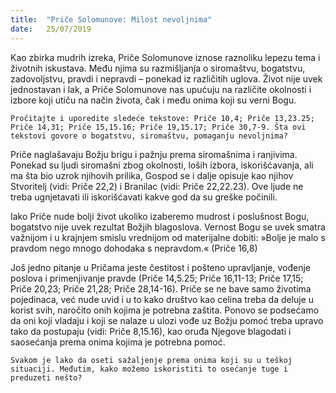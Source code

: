 ```yaml
---
title:  "Priče Solomunove: Milost nevoljnima"
date:   25/07/2019
---
```


Kao zbirka mudrih izreka, Priče Solomunove iznose raznoliku lepezu tema i životnih iskustava. Među njima su razmišljanja o siromaštvu, bogatstvu, zadovoljstvu, pravdi i nepravdi – ponekad iz različitih uglova. Život nije uvek jednostavan i lak, a Priče Solomunove nas upućuju na različite okolnosti i izbore koji utiču na način života, čak i među onima koji su verni Bogu.

`Pročitajte i uporedite sledeće tekstove: Priče 10,4; Priče 13,23.25; Priče 14,31; Priče 15,15.16; Priče 19,15.17; Priče 30,7-9. Šta ovi tekstovi govore o bogatstvu, siromaštvu, pomaganju nevoljnima?`

Priče naglašavaju Božju brigu i pažnju prema siromašnima i ranjivima. Ponekad su ljudi siromašni zbog okolnosti, loših izbora, iskorišćavanja, ali ma šta bio uzrok njihovih prilika, Gospod se i dalje opisuje kao njihov Stvoritelj (vidi: Priče 22,2) i Branilac (vidi: Priče 22,22.23). Ove ljude ne treba ugnjetavati ili iskorišćavati kakve god da su greške počinili.

Iako Priče nude bolji život ukoliko izaberemo mudrost i poslušnost Bogu, bogatstvo nije uvek rezultat Božjih blagoslova. Vernost Bogu se uvek smatra važnijom i u krajnjem smislu vrednijom od materijalne dobiti: »Bolje je malo s pravdom nego mnogo dohodaka s nepravdom.« (Priče 16,8)

Još jedno pitanje u Pričama jeste čestitost i pošteno upravljanje, vođenje poslova i primenjivanje pravde (Priče 14,5.25; Priče 16,11-13; Priče 17,15; Priče 20,23; Priče 21,28; Priče 28,14-16). Priče se ne bave samo životima pojedinaca, već nude uvid i u to kako društvo kao celina treba da deluje u korist svih, naročito onih kojima je potrebna zaštita. Ponovo se podsećamo da oni koji vladaju i koji se nalaze u ulozi vođe uz Božju pomoć treba upravo tako da postupaju (vidi: Priče 8,15.16), kao oruđa Njegove blagodati i saosećanja prema onima kojima je potrebna pomoć.

`Svakom je lako da oseti sažaljenje prema onima koji su u teškoj situaciji. Međutim, kako možemo iskoristiti to osećanje tuge i preduzeti nešto?`
